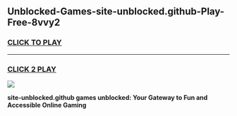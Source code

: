 
## Unblocked-Games-site-unblocked.github-Play-Free-8vvy2
<h3>
<a href="https://premium76.site?title=site-unblocked.github&ref=20M">CLICK TO PLAY</a></h3>
<hr>

<h3>
<a href="https://premium76.site?title=site-unblocked.github&ref=20M">CLICK 2 PLAY</a>
  
</h3>

<a href="https://premium76.site?title=site-unblocked.github&ref=19M"><img src="https://clearcache.store/games.png"></a>


**site-unblocked.github games unblocked: Your Gateway to Fun and Accessible Online Gaming**

